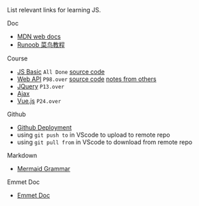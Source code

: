 List relevant links for learning JS.

Doc
- [MDN web docs](https://developer.mozilla.org/zh-CN/)
- [Runoob 菜鸟教程](https://www.runoob.com/js/js-tutorial.html)

Course

- [JS Basic](https://www.bilibili.com/video/BV1ux411d75J/) `All Done`
[source code](https://gitee.com/xiaoqiang001/jsapis_material/tree/master)  
- [Web API](https://www.bilibili.com/video/BV1k4411w7sV) `P98.over`
[source code](https://gitee.com/xiaoqiang001/jsapis_material) 
[notes from others](https://github.com/babbittry/Front-end-notes/blob/master/Web%20APIs-notes/Web%20APIs.md) 
- [JQuery](https://www.bilibili.com/video/BV1Wz411B7N5) `P13.over`
- [Ajax](https://www.bilibili.com/video/BV1ji4y1876Y/)
- [Vue.js](https://www.bilibili.com/video/BV12J411m7MG) `P24.over`

Github
- [Github Deployment](https://www.cnblogs.com/superGG1990/p/6844952.html)
- using `git push to` in VScode to upload to remote repo
- using `git pull from` in VScode to download from remote repo

Markdown
- [Mermaid Grammar](https://cloud.tencent.com/developer/article/1334691)

Emmet Doc
- [Emmet Doc](https://docs.emmet.io/abbreviations/syntax/)
